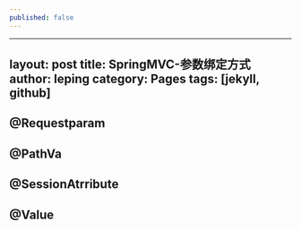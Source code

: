 ```yaml
---
published: false
---
```

---
layout: post
title: SpringMVC-参数绑定方式
author: leping
category: Pages
tags: [jekyll, github]
---

## @Requestparam
## @PathVa
## @SessionAtrribute
## @Value



